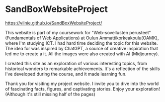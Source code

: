 # SandBoxWebsiteProject

https://vilnie.github.io/SandBoxWebsiteProject/

This website is part of my coursework for "Web-sovellusten perusteet" (Fundamentals of Web Applications) at Oulun Ammattikorkeakoulu(OAMK), where I'm studying ICT. I had hard time deciding the topic for this website. The idea for was inspired by ChatGPT, a 
source of creative inspiration that led me to create a it. All the images were also created with AI (Midjourney).

I created this site as an exploration of various interesting topics, from historical wonders to remarkable achievements. It's a reflection of the skills I've developed during the course, and it made learning fun.

Thank you for visiting my project website. I invite you to dive into the world of fascinating facts, figures, and captivating stories. Enjoy your exploration! (Although it's still missing half of the pages)
